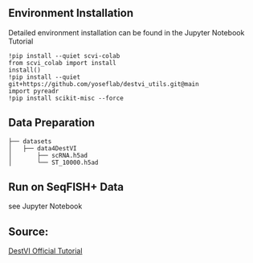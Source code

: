 ## Environment Installation
Detailed environment installation can be found in the Jupyter Notebook Tutorial
```
!pip install --quiet scvi-colab
from scvi_colab import install
install()
!pip install --quiet git+https://github.com/yoseflab/destvi_utils.git@main
import pyreadr
!pip install scikit-misc --force
```

## Data Preparation
```
├── datasets
│   ├── data4DestVI
│       ├── scRNA.h5ad
│       └── ST_10000.h5ad

```

## Run on SeqFISH+ Data
see Jupyter Notebook


## Source:
[DestVI Official Tutorial](https://docs.scvi-tools.org/en/stable/tutorials/notebooks/DestVI_tutorial.html)